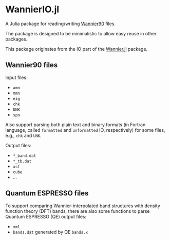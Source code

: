 # WannierIO.jl

A Julia package for reading/writing [Wannier90](https://github.com/wannier-developers/wannier90) files.

The package is designed to be minimalistic to allow easy reuse in other packages.

This package originates from the IO part of the
[Wannier.jl](https://github.com/qiaojunfeng/Wannier.jl) package.

## Wannier90 files

Input files:

- `amn`
- `mmn`
- `eig`
- `chk`
- `UNK`
- `spn`

Also support parsing both plain text and binary formats (in Fortran language,
called `formatted` and `unformatted` IO, respectively) for some files, e.g.,
`chk` and `UNK`.

Output files:

- `*_band.dat`
- `*_tb.dat`
- `xsf`
- `cube`
- ...

## Quantum ESPRESSO files

To support comparing Wannier-interpolated band structures with density function
theory (DFT) bands, there are also some functions to parse Quantum ESPRESSO (QE)
output files:

- `xml`
- `bands.dat` generated by QE `bands.x`

